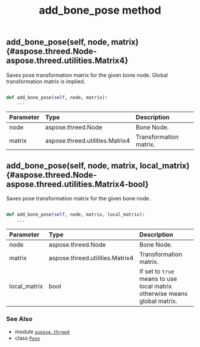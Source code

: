 ﻿---
title: add_bone_pose method
second_title: Aspose.3D for Python via .NET API References
description: 
type: docs
weight: 20
url: /python-net/aspose.threed/pose/add_bone_pose/
is_root: false
---

## add_bone_pose(self, node, matrix) {#aspose.threed.Node-aspose.threed.utilities.Matrix4}

Saves pose transformation matrix for the given bone node. 
Global transformation matrix is implied.



```python

def add_bone_pose(self, node, matrix):
    ...
```


| Parameter | Type | Description |
| :- | :- | :- |
| node | aspose.threed.Node | Bone Node. |
| matrix | aspose.threed.utilities.Matrix4 | Transformation matrix. |


## add_bone_pose(self, node, matrix, local_matrix) {#aspose.threed.Node-aspose.threed.utilities.Matrix4-bool}

Saves pose transformation matrix for the given bone node.



```python

def add_bone_pose(self, node, matrix, local_matrix):
    ...
```


| Parameter | Type | Description |
| :- | :- | :- |
| node | aspose.threed.Node | Bone Node. |
| matrix | aspose.threed.utilities.Matrix4 | Transformation matrix. |
| local_matrix | bool | If set to `true` means to use local matrix otherwise means global matrix. |



### See Also
* module [`aspose.threed`](../../)
* class [`Pose`](/3d/python-net/aspose.threed/pose)
